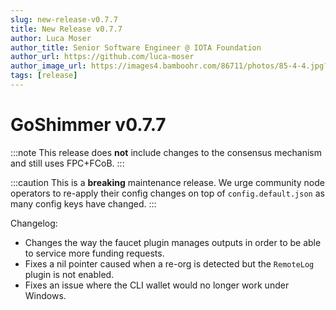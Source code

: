 ```yaml
---
slug: new-release-v0.7.7
title: New Release v0.7.7
author: Luca Moser
author_title: Senior Software Engineer @ IOTA Foundation
author_url: https://github.com/luca-moser
author_image_url: https://images4.bamboohr.com/86711/photos/85-4-4.jpg?Policy=eyJTdGF0ZW1lbnQiOlt7IlJlc291cmNlIjoiaHR0cHM6Ly9pbWFnZXM0LmJhbWJvb2hyLmNvbS84NjcxMS8qIiwiQ29uZGl0aW9uIjp7IkRhdGVHcmVhdGVyVGhhbiI6eyJBV1M6RXBvY2hUaW1lIjoxNjMyMzEzNjUxfSwiRGF0ZUxlc3NUaGFuIjp7IkFXUzpFcG9jaFRpbWUiOjE2MzQ5MDU2NjF9fX1dfQ__&Signature=hFmmIsMq6ixckr-MdEq-GF5sZ1kZHGl0mgpZLd3IpYznswOq9xkiNHeQk56eqZgHteIXrvvF48MOJDw~t2-5W~4gUjdXz638SShuCyUfuqEwAz8Ms68h1dloNwL7wfcN4X4TVb75u-aBcZcVguQOAL-KBj-0UUT9lJrUjfm6njSVH~ir3KdPQmFrH52UXSRBnOvjpYfKJ-2ep-izZpkWvgEDB~nOQ-ztB5WtLRxaV4EgxT8HW5O4rwDlL0N7ZLrjs5OvSJjgwvYvhSwAVIrEaiqfUY8OPVnawzCRDZ1LYSPvWWWsBjJOlNbXy6JUsBRNzY0ncKFxKZkHTPtxty1I3g__&Key-Pair-Id=APKAIZ7QQNDH4DJY7K4Q
tags: [release]
---
```

# GoShimmer v0.7.7

:::note
This release does **not** include changes to the consensus mechanism and still uses FPC+FCoB.
:::

:::caution
This is a **breaking** maintenance release. We urge community node operators to re-apply their config changes on
top of `config.default.json` as many config keys have changed.
:::

Changelog:
- Changes the way the faucet plugin manages outputs in order to be able to service more funding requests.
- Fixes a nil pointer caused when a re-org is detected but the `RemoteLog` plugin is not enabled.
- Fixes an issue where the CLI wallet would no longer work under Windows.